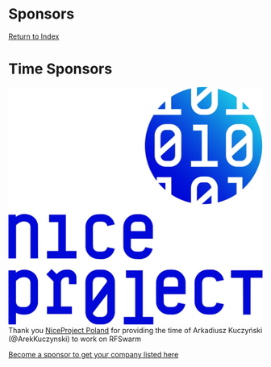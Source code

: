 # Sponsors
[Return to Index](README.md)

# Time Sponsors

[![Image](Images/Sponsor_NiceProject.jpg)](https://niceproject.eu/)
Thank you [NiceProject Poland](https://niceproject.eu/) for providing the time of Arkadiusz Kuczyński (@ArekKuczynski) to work on RFSwarm


[Become a sponsor to get your company listed here](https://github.com/sponsors/damies13?frequency=recurring&sponsor=damies13)
